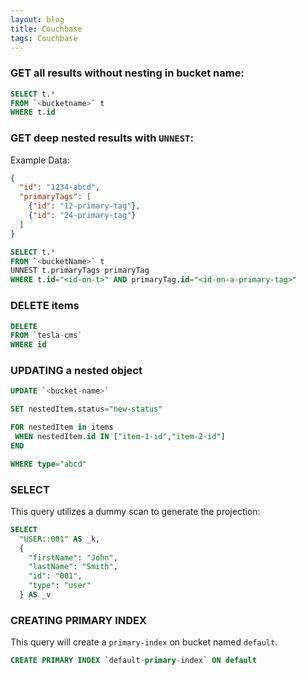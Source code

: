 ```yaml
---
layout: blog
title: Couchbase
tags: Couchbase
---
```


### GET all results without nesting in bucket name:
```sql
SELECT t.*
FROM `<bucketname>` t
WHERE t.id
```

### GET deep nested results with `UNNEST`:
Example Data:
```json
{
  "id": "1234-abcd",
  "primaryTags": [
    {"id": "12-primary-tag"},
    {"id": "24-primary-tag"}
  ]
}
```
```sql
SELECT t.*
FROM `<bucketName>` t
UNNEST t.primaryTags primaryTag
WHERE t.id="<id-on-t>" AND primaryTag.id="<id-on-a-primary-tag>"
```

### DELETE items
```sql
DELETE
FROM `tesla-cms`
WHERE id
```

### UPDATING a nested object
```sql
UPDATE `<bucket-name>`

SET nestedItem.status="new-status"

FOR nestedItem in items
 WHEN nestedItem.id IN ["item-1-id","item-2-id"]
END

WHERE type="abcd"
```

### SELECT
This query utilizes a dummy scan to generate the projection:
```sql
SELECT
  "USER::001" AS _k,
  {
    "firstName": "John",
    "lastName": "Smith",
    "id": "001",
    "type": "user"
  } AS _v
```

### CREATING PRIMARY INDEX
This query will create a `primary-index` on bucket named `default`.
```sql
CREATE PRIMARY INDEX `default-primary-index` ON default
```
